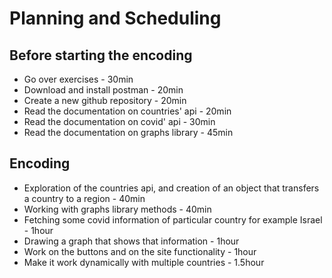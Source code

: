 # Planning and Scheduling
## Before starting the encoding
* Go over exercises - 30min
* Download and install postman - 20min
* Create a new github repository - 20min
* Read the documentation on countries' api - 20min
* Read the documentation on covid' api - 30min
* Read the documentation on graphs library - 45min
## Encoding
* Exploration of the countries api, and creation of an object that transfers a country to a region - 40min
* Working with graphs library methods - 40min
* Fetching some covid information of particular country for example Israel - 1hour  
* Drawing a graph that shows that information - 1hour
* Work on the buttons and on the site functionality - 1hour
* Make it work dynamically with multiple countries - 1.5hour